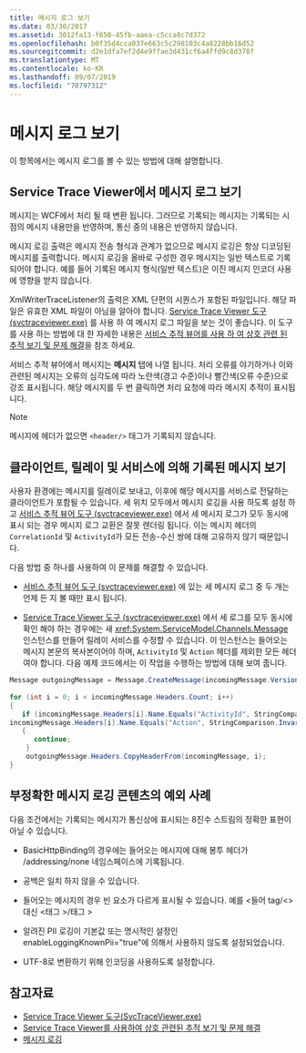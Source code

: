 ```yaml
---
title: 메시지 로그 보기
ms.date: 03/30/2017
ms.assetid: 3012fa13-f650-45fb-aaea-c5cca8c7d372
ms.openlocfilehash: b0f35d4cca037e663c5c298103c4a8228bb16d52
ms.sourcegitcommit: d2e1dfa7ef2d4e9ffae3d431cf6a4ffd9c8d378f
ms.translationtype: MT
ms.contentlocale: ko-KR
ms.lasthandoff: 09/07/2019
ms.locfileid: "70797312"
---
```

# <a name="viewing-message-logs"></a>메시지 로그 보기
이 항목에서는 메시지 로그를 볼 수 있는 방법에 대해 설명합니다.  
  
## <a name="viewing-message-logs-in-the-service-trace-viewer"></a>Service Trace Viewer에서 메시지 로그 보기  
 메시지는 WCF에서 처리 될 때 변환 됩니다. 그러므로 기록되는 메시지는 기록되는 시점의 메시지 내용만을 반영하며, 통신 중의 내용은 반영하지 않습니다.  
  
 메시지 로깅 출력은 메시지 전송 형식과 관계가 없으므로 메시지 로깅은 항상 디코딩된 메시지를 출력합니다. 메시지 로깅을 올바로 구성한 경우 메시지는 일반 텍스트로 기록되어야 합니다. 예를 들어 기록된 메시지 형식(일반 텍스트)은 이진 메시지 인코더 사용에 영향을 받지 않습니다.  
  
 XmlWriterTraceListener의 출력은 XML 단편의 시퀀스가 포함된 파일입니다. 해당 파일은 유효한 XML 파일이 아님을 알아야 합니다. [Service Trace Viewer 도구 (svctraceviewer.exe)](../service-trace-viewer-tool-svctraceviewer-exe.md) 를 사용 하 여 메시지 로그 파일을 보는 것이 좋습니다. 이 도구를 사용 하는 방법에 대 한 자세한 내용은 [서비스 추적 뷰어를 사용 하 여 상호 관련 된 추적 보기 및 문제 해결](./tracing/using-service-trace-viewer-for-viewing-correlated-traces-and-troubleshooting.md)을 참조 하세요.  
  
 서비스 추적 뷰어에서 메시지는 **메시지** 탭에 나열 됩니다. 처리 오류를 야기하거나 이와 관련된 메시지는 오류의 심각도에 따라 노란색(경고 수준)이나 빨간색(오류 수준)으로 강조 표시됩니다. 해당 메시지를 두 번 클릭하면 처리 요청에 따라 메시지 추적이 표시됩니다.  
  
> [!NOTE]
> 메시지에 헤더가 없으면 `<header/>` 태그가 기록되지 않습니다.  
  
## <a name="viewing-messages-logged-by-a-client-a-relay-and-a-service"></a>클라이언트, 릴레이 및 서비스에 의해 기록된 메시지 보기  
 사용자 환경에는 메시지를 릴레이로 보내고, 이후에 해당 메시지를 서비스로 전달하는 클라이언트가 포함될 수 있습니다. 세 위치 모두에서 메시지 로깅을 사용 하도록 설정 하 고 [서비스 추적 뷰어 도구 (svctraceviewer.exe)](../service-trace-viewer-tool-svctraceviewer-exe.md) 에서 세 메시지 로그가 모두 동시에 표시 되는 경우 메시지 로그 교환은 잘못 렌더링 됩니다. 이는 메시지 헤더의 `CorrelationId` 및 `ActivityId`가 모든 전송-수신 쌍에 대해 고유하지 않기 때문입니다.  
  
 다음 방법 중 하나를 사용하여 이 문제를 해결할 수 있습니다.  
  
- [서비스 추적 뷰어 도구 (svctraceviewer.exe)](../service-trace-viewer-tool-svctraceviewer-exe.md) 에 있는 세 메시지 로그 중 두 개는 언제 든 지 볼 때만 표시 됩니다.  
  
- [Service Trace Viewer 도구 (svctraceviewer.exe)](../service-trace-viewer-tool-svctraceviewer-exe.md) 에서 세 로그를 모두 동시에 확인 해야 하는 경우에는 새 <xref:System.ServiceModel.Channels.Message> 인스턴스를 만들어 릴레이 서비스를 수정할 수 있습니다. 이 인스턴스는 들어오는 메시지 본문의 복사본이어야 하며, `ActivityId` 및 `Action` 헤더를 제외한 모든 헤더여야 합니다. 다음 예제 코드에서는 이 작업을 수행하는 방법에 대해 보여 줍니다.  
  
```csharp
Message outgoingMessage = Message.CreateMessage(incomingMessage.Version, incomingMessage.Headers.Action, incomingMessage.GetReaderAtBodyContents());  
  
for (int i = 0; i < incomingMessage.Headers.Count; i++)  
{  
   if (incomingMessage.Headers[i].Name.Equals("ActivityId", StringComparison.InvariantCultureIgnoreCase) ||  
incomingMessage.Headers[i].Name.Equals("Action", StringComparison.InvariantCultureIgnoreCase))  
   {  
      continue;  
    }  
    outgoingMessage.Headers.CopyHeaderFrom(incomingMessage, i);  
}  
```  
  
## <a name="exceptional-cases-for-inaccurate-message-logging-content"></a>부정확한 메시지 로깅 콘텐츠의 예외 사례  
 다음 조건에서는 기록되는 메시지가 통신상에 표시되는 8진수 스트림의 정확한 표현이 아닐 수 있습니다.  
  
- BasicHttpBinding의 경우에는 들어오는 메시지에 대해 봉투 헤더가 /addressing/none 네임스페이스에 기록됩니다.  
  
- 공백은 일치 하지 않을 수 있습니다.  
  
- 들어오는 메시지의 경우 빈 요소가 다르게 표시될 수 있습니다. 예를 \<들어 tag/\<> 대신 \<태그 >/태그 >  
  
- 알려진 PII 로깅이 기본값 또는 명시적인 설정인 enableLoggingKnownPii="true"에 의해서 사용하지 않도록 설정되었습니다.  
  
- UTF-8로 변환하기 위해 인코딩을 사용하도록 설정합니다.  
  
## <a name="see-also"></a>참고자료

- [Service Trace Viewer 도구(SvcTraceViewer.exe)](../service-trace-viewer-tool-svctraceviewer-exe.md)
- [Service Trace Viewer를 사용하여 상호 관련된 추적 보기 및 문제 해결](./tracing/using-service-trace-viewer-for-viewing-correlated-traces-and-troubleshooting.md)
- [메시지 로깅](message-logging.md)
